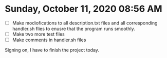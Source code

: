 # Sunday, October 11, 2020 08:56 AM

- [ ] Make modiofications to all description.txt files and all corresponding handler.sh flies to enusre that the program runs smoothly.
- [ ] Make two more test files
- [ ] Make comments in handler.sh files  

Signing on, I have to finish the project today.